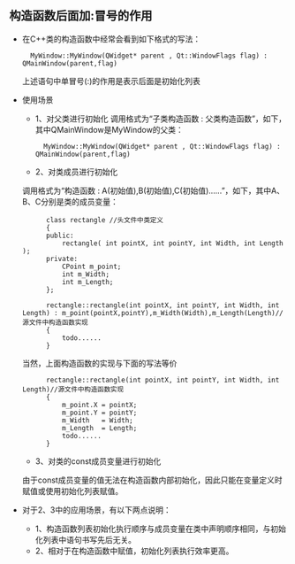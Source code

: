 ## 构造函数后面加:冒号的作用
- 在C++类的构造函数中经常会看到如下格式的写法：

		MyWindow::MyWindow(QWidget* parent , Qt::WindowFlags flag) : QMainWindow(parent,flag)
	上述语句中单冒号(:)的作用是表示后面是初始化列表
- 使用场景
	- 1、对父类进行初始化
	调用格式为“子类构造函数 : 父类构造函数”，如下，其中QMainWindow是MyWindow的父类：

			MyWindow::MyWindow(QWidget* parent , Qt::WindowFlags flag) : QMainWindow(parent,flag)
	- 2、对类成员进行初始化

	调用格式为“构造函数 : A(初始值),B(初始值),C(初始值)……”，如下，其中A、B、C分别是类的成员变量：

            class rectangle //头文件中类定义
            {
            public:
                rectangle( int pointX, int pointY, int Width, int Length );
            private:
                CPoint m_point;
                int m_Width;
                int m_Length;
            };

            rectangle::rectangle(int pointX, int pointY, int Width, int Length) : m_point(pointX,pointY),m_Width(Width),m_Length(Length)//源文件中构造函数实现
            {
                todo......
            }
	当然，上面构造函数的实现与下面的写法等价

            rectangle::rectangle(int pointX, int pointY, int Width, int Length)//源文件中构造函数实现
            {
                m_point.X = pointX;
                m_point.Y = pointY;
                m_Width   = Width;
                m_Length  = Length;
                todo......
            }
	- 3、对类的const成员变量进行初始化

	由于const成员变量的值无法在构造函数内部初始化，因此只能在变量定义时赋值或使用初始化列表赋值。

- 对于2、3中的应用场景，有以下两点说明：
	- 1、构造函数列表初始化执行顺序与成员变量在类中声明顺序相同，与初始化列表中语句书写先后无关。
	- 2、相对于在构造函数中赋值，初始化列表执行效率更高。